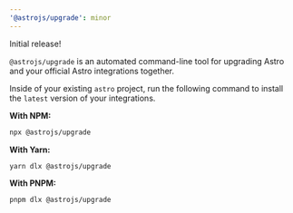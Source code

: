 ```yaml
---
'@astrojs/upgrade': minor
---
```


Initial release! 

`@astrojs/upgrade` is an automated command-line tool for upgrading Astro and your official Astro integrations together.

Inside of your existing `astro` project, run the following command to install the `latest` version of your integrations.

**With NPM:**

```bash
npx @astrojs/upgrade
```

**With Yarn:**

```bash
yarn dlx @astrojs/upgrade
```

**With PNPM:**

```bash
pnpm dlx @astrojs/upgrade
```

